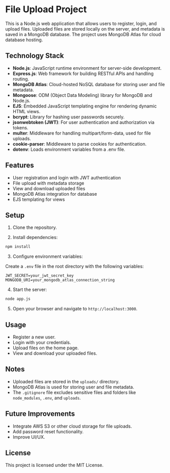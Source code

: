 # File Upload Project

This is a Node.js web application that allows users to register, login, and upload files. Uploaded files are stored locally on the server, and metadata is saved in a MongoDB database. The project uses MongoDB Atlas for cloud database hosting.

## Technology Stack

- **Node.js**: JavaScript runtime environment for server-side development.
- **Express.js**: Web framework for building RESTful APIs and handling routing.
- **MongoDB Atlas**: Cloud-hosted NoSQL database for storing user and file metadata.
- **Mongoose**: ODM (Object Data Modeling) library for MongoDB and Node.js.
- **EJS**: Embedded JavaScript templating engine for rendering dynamic HTML views.
- **bcrypt**: Library for hashing user passwords securely.
- **jsonwebtoken (JWT)**: For user authentication and authorization via tokens.
- **multer**: Middleware for handling multipart/form-data, used for file uploads.
- **cookie-parser**: Middleware to parse cookies for authentication.
- **dotenv**: Loads environment variables from a .env file.

## Features

- User registration and login with JWT authentication
- File upload with metadata storage
- View and download uploaded files
- MongoDB Atlas integration for database
- EJS templating for views

## Setup

1. Clone the repository.

2. Install dependencies:

```bash
npm install
```

3. Configure environment variables:

Create a `.env` file in the root directory with the following variables:

```
JWT_SECRET=your_jwt_secret_key
MONGODB_URI=your_mongodb_atlas_connection_string
```

4. Start the server:

```bash
node app.js
```

5. Open your browser and navigate to `http://localhost:3000`.

## Usage

- Register a new user.
- Login with your credentials.
- Upload files on the home page.
- View and download your uploaded files.

## Notes

- Uploaded files are stored in the `uploads/` directory.
- MongoDB Atlas is used for storing user and file metadata.
- The `.gitignore` file excludes sensitive files and folders like `node_modules`, `.env`, and `uploads`.

## Future Improvements

- Integrate AWS S3 or other cloud storage for file uploads.
- Add password reset functionality.
- Improve UI/UX.

## License

This project is licensed under the MIT License.
